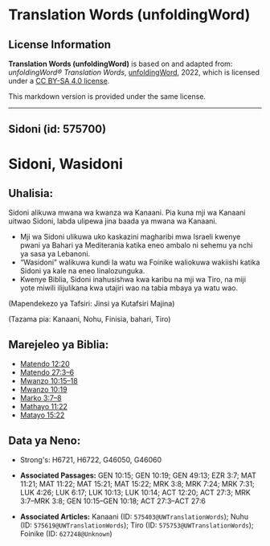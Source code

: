 # Translation Words (unfoldingWord)

## License Information

**Translation Words (unfoldingWord)** is based on and adapted from: _unfoldingWord® Translation Words_, [unfoldingWord](https://unfoldingword.org/utw), 2022, which is licensed under a [CC BY-SA 4.0 license](https://creativecommons.org/licenses/by-sa/4.0/legalcode.en).

This markdown version is provided under the same license.



--------------------------------

## Sidoni (id: 575700)

Sidoni, Wasidoni
================

Uhalisia:
---------

Sidoni alikuwa mwana wa kwanza wa Kanaani. Pia kuna mji wa Kanaani uitwao Sidoni, labda ulipewa jina baada ya mwana wa Kanaani.

* Mji wa Sidoni ulikuwa uko kaskazini magharibi mwa Israeli kwenye pwani ya Bahari ya Mediterania katika eneo ambalo ni sehemu ya nchi ya sasa ya Lebanoni.
* “Wasidoni” walikuwa kundi la watu wa Foinike waliokuwa wakiishi katika Sidoni ya kale na eneo linalozunguka.
* Kwenye Biblia, Sidoni inahusishwa kwa karibu na mji wa Tiro, na miji yote miwili ilijulikana kwa utajiri wao na tabia mbaya ya watu wao.

(Mapendekezo ya Tafsiri: Jinsi ya Kutafsiri Majina)

(Tazama pia: Kanaani, Nohu, Finisia, bahari, Tiro)

Marejeleo ya Biblia:
--------------------

* [Matendo 12:20](https://ref.ly/Acts12:20)
* [Matendo 27:3–6](https://ref.ly/Acts27:3-Acts27:6)
* [Mwanzo 10:15–18](https://ref.ly/Gen10:15-Gen10:18)
* [Mwanzo 10:19](https://ref.ly/Gen10:19)
* [Marko 3:7–8](https://ref.ly/Mark3:7-Mark3:8)
* [Mathayo 11:22](https://ref.ly/Matt11:22)
* [Matayo 15:22](https://ref.ly/Matt15:22)

Data ya Neno:
-------------

* Strong's: H6721, H6722, G46050, G46060

* **Associated Passages:** GEN 10:15; GEN 10:19; GEN 49:13; EZR 3:7; MAT 11:21; MAT 11:22; MAT 15:21; MAT 15:22; MRK 3:8; MRK 7:24; MRK 7:31; LUK 4:26; LUK 6:17; LUK 10:13; LUK 10:14; ACT 12:20; ACT 27:3; MRK 3:7–MRK 3:8; GEN 10:15–GEN 10:18; ACT 27:3–ACT 27:6
* **Associated Articles:** Kanaani (ID: `575403@UWTranslationWords`); Nuhu (ID: `575619@UWTranslationWords`); Tiro (ID: `575753@UWTranslationWords`); Foinike (ID: `627248@Unknown`)

